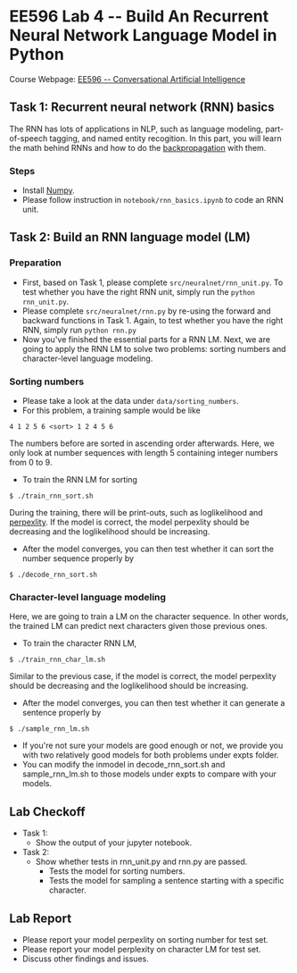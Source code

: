 # EE596 Lab 4 -- Build An Recurrent Neural Network Language Model in Python

Course Webpage: [EE596 -- Conversational Artificial Intelligence](https://hao-fang.github.io/ee596_spr2018/)

## Task 1: Recurrent neural network (RNN) basics
The RNN has lots of applications in NLP, such as language modeling, part-of-speech tagging, and named entity recogition. In this part, you will learn the math behind RNNs and how to do the [backpropagation](https://en.wikipedia.org/wiki/Backpropagation) with them.

### Steps
* Install [Numpy](http://www.numpy.org/).
* Please follow instruction in `notebook/rnn_basics.ipynb` to code an RNN unit.

## Task 2: Build an RNN language model (LM)

### Preparation
* First, based on Task 1, please complete `src/neuralnet/rnn_unit.py`. To test whether you have the right RNN unit, simply run the `python rnn_unit.py`.
* Please complete `src/neuralnet/rnn.py` by re-using the forward and backward functions in Task 1. Again, to test whether you have the right RNN, simply run `python rnn.py`
* Now you've finished the essential parts for a RNN LM. Next, we are going to apply the RNN LM to solve two problems: sorting numbers and character-level language modeling.

### Sorting numbers
* Please take a look at the data under `data/sorting_numbers`.
* For this problem, a training sample would be like 
```
4 1 2 5 6 <sort> 1 2 4 5 6
```
The numbers before <sort> are sorted in ascending order afterwards. Here, we only look at number sequences with length 5 containing integer numbers from 0 to 9.
* To train the RNN LM for sorting
```
$ ./train_rnn_sort.sh
```
During the training, there will be print-outs, such as loglikelihood and [perpexlity](https://en.wikipedia.org/wiki/Perplexity). If the model is correct, the model perpexlity should be decreasing and the loglikelihood should be increasing.
* After the model converges, you can then test whether it can sort the number sequence properly by
```
$ ./decode_rnn_sort.sh
```

###  Character-level language modeling
Here, we are going to train a LM on the character sequence. In other words, the trained LM can predict next characters given those previous ones.
* To train the character RNN LM,
```
$ ./train_rnn_char_lm.sh
```
Similar to the previous case, if the model is correct, the model perpexlity should be decreasing and the loglikelihood should be increasing.
* After the model converges, you can then test whether it can generate a sentence properly by
```
$ ./sample_rnn_lm.sh
```

* If you're not sure your models are good enough or not, we provide you with two relatively good models for both problems under expts folder.
* You can modify the inmodel in decode_rnn_sort.sh and sample_rnn_lm.sh to those models under expts to compare with your models.


## Lab Checkoff
* Task 1:
  * Show the output of your jupyter notebook.
* Task 2:
  * Show whether tests in rnn_unit.py and rnn.py are passed.
	* Tests the model for sorting numbers.
	* Tests the model for sampling a sentence starting with a specific character.

## Lab Report
* Please report your model perpexlity on sorting number for test set.
* Please report your model perplexity on character LM for test set.
* Discuss other findings and issues.
